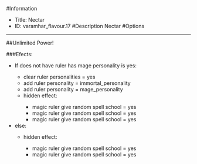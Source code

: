 #Information
 - Title: Nectar
 - ID: varamhar_flavour.17
#Description
Nectar
#Options

___
##Unlimited Power!

###Efects:<ul><li>If does not have ruler has mage personality is yes:</li><ul><li>clear ruler personalities = yes</li><li>add ruler personality = immortal_personality</li><li>add ruler personality = mage_personality</li><li>hidden effect:</li><ul><li>magic ruler give random spell school = yes</li><li>magic ruler give random spell school = yes</li><li>magic ruler give random spell school = yes</li></ul></ul><li>else:</li><ul><li>hidden effect:</li><ul><li>magic ruler give random spell school = yes</li><li>magic ruler give random spell school = yes</li></ul></ul></ul>

